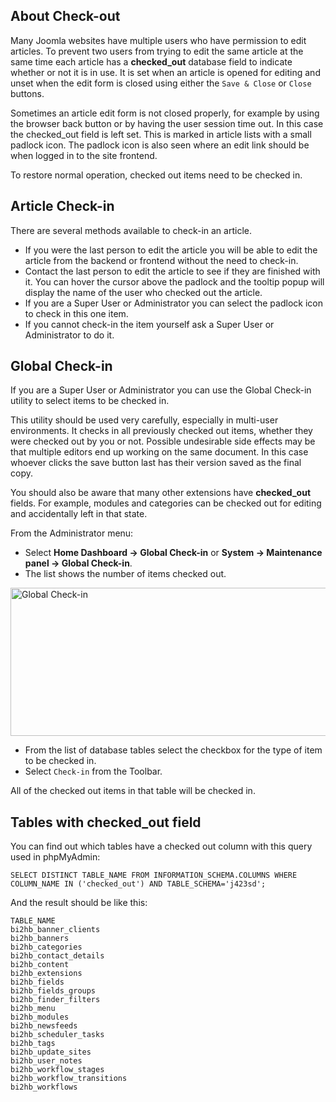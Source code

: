 <!-- Filename: J4.x:Article_Check-out_and_Check-in / Display title: Check-out and Check-in -->

## About Check-out

Many Joomla websites have multiple users who have permission to edit
articles. To prevent two users from trying to edit the same article at
the same time each article has a **checked_out** database field to
indicate whether or not it is in use. It is set when an article is
opened for editing and unset when the edit form is closed using either
the `Save & Close` or `Close` buttons.

Sometimes an article edit form is not closed properly, for example by
using the browser back button or by having the user session time out. In
this case the checked_out field is left set. This is marked in article
lists with a small padlock icon. The padlock icon is also seen where an
edit link should be when logged in to the site frontend.

To restore normal operation, checked out items need to be checked in.

## Article Check-in

There are several methods available to check-in an article.

- If you were the last person to edit the article you will be able to
  edit the article from the backend or frontend without the need to
  check-in.
- Contact the last person to edit the article to see if they are
  finished with it. You can hover the cursor above the padlock and the
  tooltip popup will display the name of the user who checked out the
  article.
- If you are a Super User or Administrator you can select the padlock
  icon to check in this one item.
- If you cannot check-in the item yourself ask a Super User or
  Administrator to do it.

## Global Check-in

If you are a Super User or Administrator you can use the Global Check-in
utility to select items to be checked in.

This utility should be used very carefully, especially in multi-user
environments. It checks in all previously checked out items, whether
they were checked out by you or not. Possible undesirable side effects
may be that multiple editors end up working on the same document. In
this case whoever clicks the save button last has their version saved as
the final copy.

You should also be aware that many other extensions have **checked_out**
fields. For example, modules and categories can be checked out for
editing and accidentally left in that state.

From the Administrator menu:

- Select **Home Dashboard **→** Global Check-in** or
  **System **→** Maintenance panel **→** Global Check-in**.
- The list shows the number of items checked out.

<img
src="https://docs.joomla.org/images/thumb/6/65/J4x-global-checkin-en.png/800px-J4x-global-checkin-en.png"
class="thumbborder" decoding="async"
srcset="https://docs.joomla.org/images/6/65/J4x-global-checkin-en.png 1.5x"
data-file-width="1000" data-file-height="296" width="800" height="237"
alt="Global Check-in" />

- From the list of database tables select the checkbox for the type of
  item to be checked in.
- Select `Check-in` from the Toolbar.

All of the checked out items in that table will be checked in.

## Tables with checked_out field

You can find out which tables have a checked out column with this query
used in phpMyAdmin:

    SELECT DISTINCT TABLE_NAME FROM INFORMATION_SCHEMA.COLUMNS WHERE COLUMN_NAME IN ('checked_out') AND TABLE_SCHEMA='j423sd';

And the result should be like this:

    TABLE_NAME
    bi2hb_banner_clients
    bi2hb_banners
    bi2hb_categories
    bi2hb_contact_details
    bi2hb_content
    bi2hb_extensions
    bi2hb_fields
    bi2hb_fields_groups
    bi2hb_finder_filters
    bi2hb_menu
    bi2hb_modules
    bi2hb_newsfeeds
    bi2hb_scheduler_tasks
    bi2hb_tags
    bi2hb_update_sites
    bi2hb_user_notes
    bi2hb_workflow_stages
    bi2hb_workflow_transitions
    bi2hb_workflows
